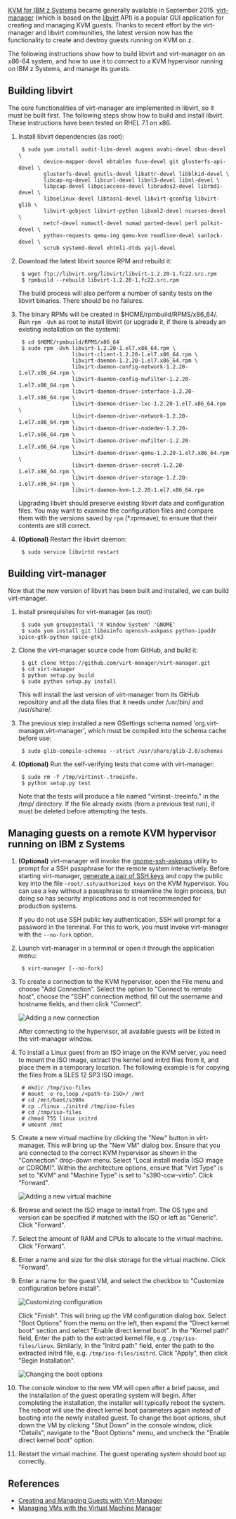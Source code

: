 [KVM for IBM z Systems](http://www-03.ibm.com/systems/z/solutions/virtualization/kvm/) became generally available in September 2015. [virt-manager](https://virt-manager.org/) (which is based on the [libvirt](http://libvirt.org/) API) is a popular GUI application for creating and managing KVM guests. Thanks to recent effort by the virt-manager and libvirt communities, the latest version now has the functionality to create and destroy guests running on KVM on z.

The following instructions show how to build libvirt and virt-manager on an x86-64 system, and how to use it to connect to a KVM hypervisor running on IBM z Systems, and manage its guests.

## Building libvirt

The core functionalities of virt-manager are implemented in libvirt, so it must be built first. The following steps show how to build and install libvirt. These instructions have been tested on RHEL 7.1 on x86.

1. Install libvirt dependencies (as root):

        $ sudo yum install audit-libs-devel augeas avahi-devel dbus-devel \
               device-mapper-devel ebtables fuse-devel git glusterfs-api-devel \
               glusterfs-devel gnutls-devel libattr-devel libblkid-devel \
               libcap-ng-devel libcurl-devel libnl3-devel libnl-devel \
               libpcap-devel libpciaccess-devel librados2-devel librbd1-devel \
               libselinux-devel libtasn1-devel libvirt-gconfig libvirt-glib \
               libvirt-gobject libvirt-python libxml2-devel ncurses-devel \
               netcf-devel numactl-devel numad parted-devel perl polkit-devel \
               python-requests qemu-img qemu-kvm readline-devel sanlock-devel \
               scrub systemd-devel xhtml1-dtds yajl-devel

1. Download the latest libvirt source RPM and rebuild it:

        $ wget ftp://libvirt.org/libvirt/libvirt-1.2.20-1.fc22.src.rpm
        $ rpmbuild --rebuild libvirt-1.2.20-1.fc22.src.rpm

   The build process will also perform a number of sanity tests on the libvirt binaries. There should be no failures.

1. The binary RPMs will be created in $HOME/rpmbuild/RPMS/x86_64/. Run `rpm -Uvh` as root to install libvirt (or upgrade it, if there is already an existing installation on the system):

        $ cd $HOME/rpmbuild/RPMS/x86_64
        $ sudo rpm -Uvh libvirt-1.2.20-1.el7.x86_64.rpm \
                        libvirt-client-1.2.20-1.el7.x86_64.rpm \
                        libvirt-daemon-1.2.20-1.el7.x86_64.rpm \
                        libvirt-daemon-config-network-1.2.20-1.el7.x86_64.rpm \
                        libvirt-daemon-config-nwfilter-1.2.20-1.el7.x86_64.rpm \
                        libvirt-daemon-driver-interface-1.2.20-1.el7.x86_64.rpm \
                        libvirt-daemon-driver-lxc-1.2.20-1.el7.x86_64.rpm \
                        libvirt-daemon-driver-network-1.2.20-1.el7.x86_64.rpm \
                        libvirt-daemon-driver-nodedev-1.2.20-1.el7.x86_64.rpm \
                        libvirt-daemon-driver-nwfilter-1.2.20-1.el7.x86_64.rpm \
                        libvirt-daemon-driver-qemu-1.2.20-1.el7.x86_64.rpm \
                        libvirt-daemon-driver-secret-1.2.20-1.el7.x86_64.rpm \
                        libvirt-daemon-driver-storage-1.2.20-1.el7.x86_64.rpm \
                        libvirt-daemon-kvm-1.2.20-1.el7.x86_64.rpm

   Upgrading libvirt should preserve existing libvirt data and configuration files. You may want to examine the configuration files and compare them with the versions saved by `rpm` (*.rpmsave), to ensure that their contents are still correct.

1. **(Optional)** Restart the libvirt daemon:

        $ sudo service libvirtd restart

## Building virt-manager

Now that the new version of libvirt has been built and installed, we can build virt-manager.

1. Install prerequisites for virt-manager (as root):

        $ sudo yum groupinstall 'X Window System' 'GNOME'
        $ sudo yum install git libosinfo openssh-askpass python-ipaddr spice-gtk-python spice-gtk3

1. Clone the virt-manager source code from GitHub, and build it:

        $ git clone https://github.com/virt-manager/virt-manager.git
        $ cd virt-manager
        $ python setup.py build
        $ sudo python setup.py install

    This will install the last version of virt-manager from its GitHub repository and all the data files that it needs under /usr/bin/ and /usr/share/.

1. The previous step installed a new GSettings schema named 'org.virt-manager.virt-manager', which must be compiled into the schema cache before use:

        $ sudo glib-compile-schemas --strict /usr/share/glib-2.0/schemas

1. **(Optional)** Run the self-verifying tests that come with virt-manager:

        $ sudo rm -f /tmp/virtinst-.treeinfo.
        $ python setup.py test

   Note that the tests will produce a file named "virtinst-.treeinfo." in the /tmp/ directory. If the file already exists (from a previous test run), it must be deleted before attempting the tests.

## Managing guests on a remote KVM hypervisor running on IBM z Systems

1. **(Optional)** virt-manager will invoke the [gnome-ssh-askpass](http://manpages.ubuntu.com/manpages/hardy/man1/gnome-ssh-askpass.1.html) utility to prompt for a SSH passphrase for the remote system interactively. Before starting virt-manager, [generate a pair of SSH keys](https://help.github.com/articles/generating-ssh-keys/) and copy the public key into the file `~root/.ssh/authorized_keys` on the KVM hypervisor. You can use a key without a passphrase to streamline the login process, but doing so has security implications and is not recommended for production systems.

   If you do not use SSH public key authentication, SSH will prompt for a password in the terminal. For this to work, you must invoke virt-manager with the `--no-fork` option.

1. Launch virt-manager in a terminal or open it through the application menu:

        $ virt-manager [--no-fork]

1. To create a connection to the KVM hypervisor, open the File menu and choose "Add Connection". Select the option to "Connect to remote host", choose the "SSH" connection method, fill out the username and hostname fields, and then click "Connect".

   ![Adding a new connection](docs/wiki/img/virt-manager-01-add-connection.png)

   After connecting to the hypervisor, all available guests will be listed in the virt-manager window.

1. To install a Linux guest from an ISO image on the KVM server, you need to mount the ISO image, extract the kernel and initrd files from it, and place them in a temporary location. The following example is for copying the files from a SLES 12 SP3 ISO image.

        # mkdir /tmp/iso-files
        # mount -o ro,loop /<path-to-ISO>/ /mnt
        # cd /mnt/boot/s390x
        # cp ./linux ./initrd /tmp/iso-files
        # cd /tmp/iso-files
        # chmod 755 linux initrd
        # umount /mnt

1. Create a new virtual machine by clicking the "New" button in virt-manager. This will bring up the "New VM" dialog box. Ensure that you are connected to the correct KVM hypervisor as shown in the "Connection" drop-down menu. Select "Local install media (ISO image or CDROM)". Within the architecture options, ensure that "Virt Type" is set to "KVM" and "Machine Type" is set to "s390-ccw-virtio". Click "Forward".

   ![Adding a new virtual machine](docs/wiki/img/virt-manager-02-add-vm.png)

1. Browse and select the ISO image to install from. The OS type and version can be specified if matched with the ISO or left as "Generic". Click "Forward".

1. Select the amount of RAM and CPUs to allocate to the virtual machine. Click "Forward".

1. Enter a name and size for the disk storage for the virtual machine. Click "Forward".

1. Enter a name for the guest VM, and select the checkbox to "Customize configuration before install".

   ![Customizing configuration](docs/wiki/img/virt-manager-3-customize-install.png)

   Click "Finish". This will bring up the VM configuration dialog box. Select "Boot Options" from the menu on the left, then expand the "Direct kernel boot" section and select "Enable direct kernel boot". In the "Kernel path" field, Enter the path to the extracted kernel file, e.g. `/tmp/iso-files/linux`. Similarly, in the "Initrd path" field, enter the path to the extracted initrd file, e.g. `/tmp/iso-files/initrd`. Click "Apply", then click "Begin Installation".

   ![Changing the boot options](docs/wiki/img/virt-manager-4-boot-options.png)

1. The console window to the new VM will open after a brief pause, and the installation of the guest operating system will begin. After completing the installation, the installer will typically reboot the system. The reboot will use the direct kernel boot parameters again instead of booting into the newly installed guest. To change the boot options, shut down the VM by clicking "Shut Down" in the console window, click "Details", navigate to the "Boot Options" menu, and uncheck the "Enable direct kernel boot" option.

1. Restart the virtual machine. The guest operating system should boot up correctly.

## References

* [Creating and Managing Guests with Virt-Manager](https://docs.fedoraproject.org/en-US/Fedora/23/html/Virtualization_Getting_Started_Guide/ch06.html)
* [Managing VMs with the Virtual Machine Manager](http://www.ibm.com/developerworks/cloud/library/cl-managingvms/)
